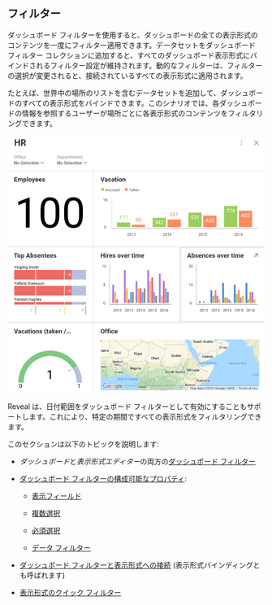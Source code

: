 ## フィルター

ダッシュボード フィルターを使用すると、ダッシュボードの全ての表示形式のコンテンツを一度にフィルター適用できます。データセットをダッシュボード フィルター コレクションに追加すると、すべてのダッシュボード表示形式にバインドされるフィルター設定が維持されます。動的なフィルターは、フィルターの選択が変更されると、接続されているすべての表示形式に適用されます。

たとえば、世界中の場所のリストを含むデータセットを追加して、ダッシュボードのすべての表示形式をバインドできます。このシナリオでは、各ダッシュボードの情報を参照するユーザーが場所ごとに各表示形式のコンテンツをフィルタリングできます。

![Dashboard filter by location added in the Dashboard editor](images/dashboard-filters-binding.png)

Reveal は、日付範囲をダッシュボード フィルターとして有効にすることもサポートします。これにより、特定の期間ですべての表示形式をフィルタリングできます。

このセクションは以下のトピックを説明します:

  - *ダッシュボード*と*表示形式エディター*の両方の[ダッシュボード フィルター](dashboard-filters.md)

  - [ダッシュボード フィルターの構成可能なプロパティ](dashboard-filters-properties.md):

      - [表示フィールド](dashboard-filters-properties.md#displayed-field)

      - [複数選択](dashboard-filters-properties.md#multiple-selection)

      - [必須選択](dashboard-filters-properties.md#required-selection)

      - [データ フィルター](dashboard-filters-properties.md#data-filters)

  - [ダッシュボード フィルターと表示形式への接続](connecting-dashboard-filters-visualization.md) (表示形式バインディングとも呼ばれます)

  - [表示形式のクイック フィルター](visualization-filters.md)
